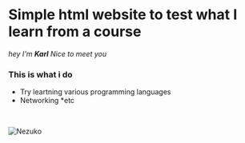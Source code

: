 # Simple html website to test what I learn from a course
_hey I'm **Karl** Nice to meet you_
<br />

### This is what i do
* Try leartning various programming languages
* Networking
*etc


<br >

![Nezuko](https://static.myfigurecollection.net/pics/figure/big/840775.jpg)

